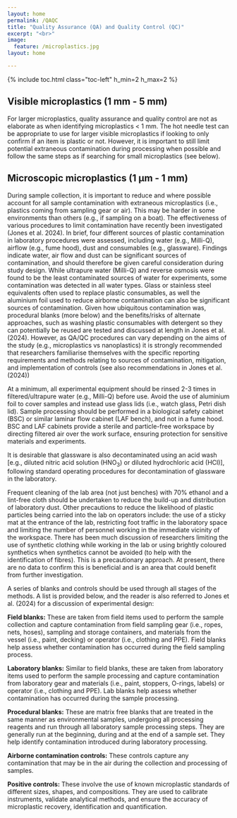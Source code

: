 ```yaml
---
layout: home
permalink: /QAQC
title: "Quality Assurance (QA) and Quality Control (QC)"
excerpt: "<br>"
image:
  feature: /microplastics.jpg
layout: home

---
```

{% include toc.html class="toc-left" h_min=2 h_max=2 %} 

## Visible microplastics (1 mm - 5 mm)

For larger microplastics, quality assurance and quality control are not as elaborate as when identifying microplastics &lt; 1 mm. The hot needle test can be appropriate to use for larger visible microplastics if looking to only confirm if an item is plastic or not. However, it is important to still limit potential extraneous contamination during processing when possible and follow the same steps as if searching for small microplastics (see below). 


## Microscopic microplastics (1 μm - 1 mm)

During sample collection, it is important to reduce and where possible account for all sample contamination with extraneous microplastics (i.e., plastics coming from sampling gear or air). This may be harder in some environments than others (e.g., if sampling on a boat). The effectiveness of various procedures to limit contamination have recently been investigated (Jones et al. 2024). In brief, four different sources of plastic contamination in laboratory procedures were assessed, including water (e.g., Milli-Q), airflow (e.g., fume hood), dust and consumables (e.g., glassware). Findings indicate water, air flow and dust can be significant sources of contamination, and should therefore be given careful consideration during study design. While ultrapure water (Milli-Q) and reverse osmosis were found to be the least contaminated sources of water for experiments, some contamination was detected in all water types. Glass or stainless steel equivalents often used to replace plastic consumables, as well the aluminium foil used to reduce airborne contamination can also be significant sources of contamination. Given how ubiquitous contamination was, procedural blanks (more below) and the benefits/risks of alternate approaches, such as washing plastic consumables with detergent so they can potentially be reused are tested and discussed at length in Jones et al. (2024). However, as QA/QC procedures can vary depending on the aims of the study (e.g., microplastics vs nanoplastics) it is strongly recommended that researchers familiarise themselves with the specific reporting requirements and methods relating to sources of contamination, mitigation, and implementation of controls (see also recommendations in Jones et al. (2024))

 

At a minimum, all experimental equipment should be rinsed 2-3 times in filtered/ultrapure water (e.g., Milli-Q) before use. Avoid the use of aluminium foil to cover samples and instead use glass lids (i.e., watch glass, Petri dish lid). Sample processing should be performed in a biological safety cabinet (BSC) or similar laminar flow cabinet (LAF bench), and not in a fume hood. BSC and LAF cabinets provide a sterile and particle-free workspace by directing filtered air over the work surface, ensuring protection for sensitive materials and experiments. 

 

It is desirable that glassware is also decontaminated using an acid wash [e.g., diluted nitric acid solution (HNO<sub>3</sub>) or diluted hydrochloric acid (HCl)], following standard operating procedures for decontamination of glassware in the laboratory. 

 

Frequent cleaning of the lab area (not just benches) with 70% ethanol and a lint-free cloth should be undertaken to reduce the build-up and distribution of laboratory dust. Other precautions to reduce the likelihood of plastic particles being carried into the lab on operators include: the use of a sticky mat at the entrance of the lab, restricting foot traffic in the laboratory space and limiting the number of personnel working in the immediate vicinity of the workspace. There has been much discussion of researchers limiting the use of synthetic clothing while working in the lab or using brightly coloured synthetics when synthetics  cannot be avoided (to help with the identification of fibres). This is a precautionary approach. At present, there are no data to confirm this is beneficial and is an area that could benefit from further investigation.

 

A series of blanks and controls should be used through all stages of the methods. A list is provided below, and the reader is also referred to Jones et al. (2024) for a discussion of experimental design: 

 

**Field blanks:** These are taken from field items used to perform the sample collection and capture contamination from field sampling gear (i.e., ropes, nets, hoses), sampling and storage containers, and materials from the vessel (i.e., paint, decking) or operator (i.e., clothing and PPE). Field blanks help assess whether contamination has occurred during the field sampling process.

 

**Laboratory blanks:** Similar to field blanks, these are taken from laboratory items used to perform the sample processing and capture contamination from laboratory gear and materials (i.e., paint, stoppers, O-rings, labels) or operator (i.e., clothing and PPE). Lab blanks help assess whether contamination has occurred during the sample processing.

 

**Procedural blanks:** These are matrix free blanks that are treated in the same manner as environmental samples, undergoing all processing reagents and run through all laboratory sample processing steps. They are generally run at the beginning, during and at the end of a sample set. They help identify contamination introduced during laboratory processing.

 

**Airborne contamination controls:** These controls capture any contamination that may be in the air during the collection and processing of samples. 

 

**Positive controls:** These involve the use of known microplastic standards of different sizes, shapes, and compositions. They are used to calibrate instruments, validate analytical methods, and ensure the accuracy of microplastic recovery, identification and quantification.
